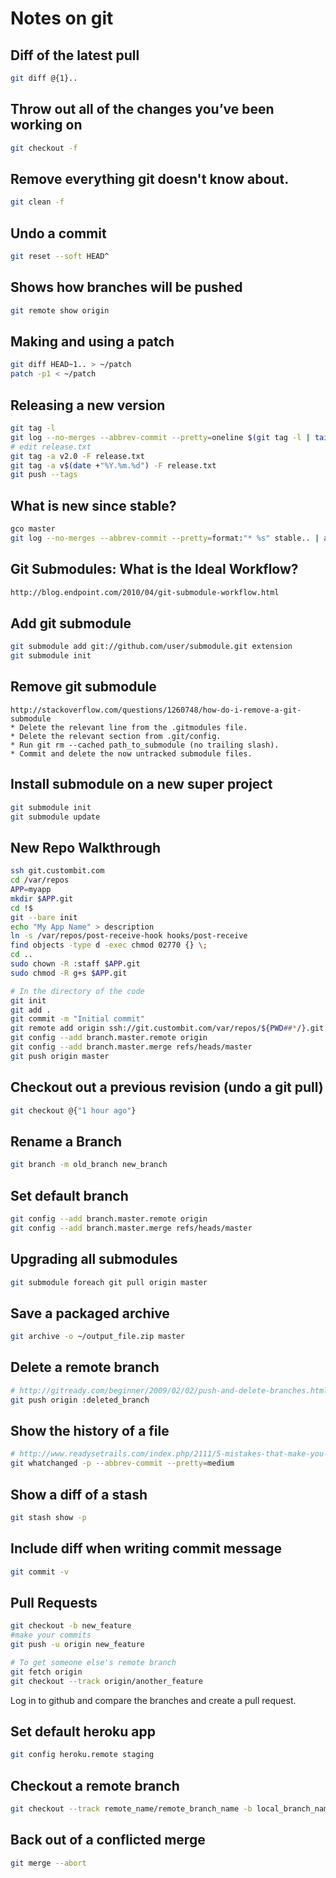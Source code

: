 # Notes on git

## Diff of the latest pull

```bash
git diff @{1}..
```

## Throw out all of the changes you’ve been working on

```bash
git checkout -f
```

## Remove everything git doesn't know about.

```bash
git clean -f
```

## Undo a commit

```bash
git reset --soft HEAD^
```

## Shows how branches will be pushed

```bash
git remote show origin
```

## Making and using a patch

```bash
git diff HEAD~1.. > ~/patch
patch -p1 < ~/patch
```

## Releasing a new version

```bash
git tag -l
git log --no-merges --abbrev-commit --pretty=oneline $(git tag -l | tail -n 1).. > release.txt
# edit release.txt
git tag -a v2.0 -F release.txt
git tag -a v$(date +"%Y.%m.%d") -F release.txt
git push --tags
```

## What is new since stable?

```bash
gco master
git log --no-merges --abbrev-commit --pretty=format:"* %s" stable.. | awk '{gsub(/refs/,"see");print}'
```

## Git Submodules: What is the Ideal Workflow?

```bash
http://blog.endpoint.com/2010/04/git-submodule-workflow.html
```

## Add git submodule

```bash
git submodule add git://github.com/user/submodule.git extension
git submodule init
```

## Remove git submodule

```
http://stackoverflow.com/questions/1260748/how-do-i-remove-a-git-submodule
* Delete the relevant line from the .gitmodules file.
* Delete the relevant section from .git/config.
* Run git rm --cached path_to_submodule (no trailing slash).
* Commit and delete the now untracked submodule files.
```
    
## Install submodule on a new super project

```bash
git submodule init
git submodule update
```

## New Repo Walkthrough

```bash
ssh git.custombit.com
cd /var/repos
APP=myapp
mkdir $APP.git
cd !$
git --bare init
echo "My App Name" > description
ln -s /var/repos/post-receive-hook hooks/post-receive
find objects -type d -exec chmod 02770 {} \;
cd ..
sudo chown -R :staff $APP.git
sudo chmod -R g+s $APP.git

# In the directory of the code
git init
git add .
git commit -m "Initial commit"
git remote add origin ssh://git.custombit.com/var/repos/${PWD##*/}.git
git config --add branch.master.remote origin
git config --add branch.master.merge refs/heads/master
git push origin master
```

## Checkout out a previous revision (undo a git pull)

```bash
git checkout @{"1 hour ago"}
```

## Rename a Branch

```bash
git branch -m old_branch new_branch
```

## Set default branch

```bash
git config --add branch.master.remote origin
git config --add branch.master.merge refs/heads/master
```

## Upgrading all submodules

```bash
git submodule foreach git pull origin master
```

## Save a packaged archive

```bash
git archive -o ~/output_file.zip master
```

## Delete a remote branch

```bash
# http://gitready.com/beginner/2009/02/02/push-and-delete-branches.html
git push origin :deleted_branch
```

## Show the history of a file

```bash
# http://www.readysetrails.com/index.php/2111/5-mistakes-that-make-you-look-like-a-rails-n00b/
git whatchanged -p --abbrev-commit --pretty=medium
```

## Show a diff of a stash

```bash
git stash show -p
```

## Include diff when writing commit message

```bash
git commit -v
```

## Pull Requests

```bash
git checkout -b new_feature
#make your commits
git push -u origin new_feature

# To get someone else's remote branch
git fetch origin
git checkout --track origin/another_feature
```

Log in to github and compare the branches and create a pull request.

## Set default heroku app

```bash
git config heroku.remote staging
```

## Checkout a remote branch

```bash
git checkout --track remote_name/remote_branch_name -b local_branch_name
```

## Back out of a conflicted merge

```bash
git merge --abort
```
